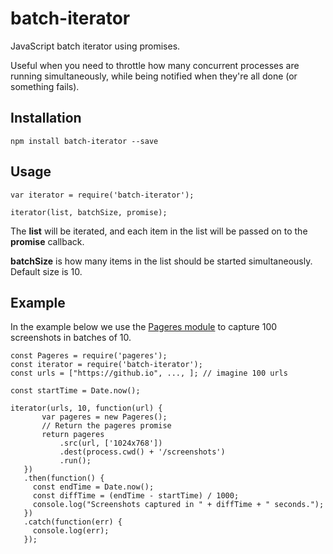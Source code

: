 # batch-iterator
JavaScript batch iterator using promises.

Useful when you need to throttle how many concurrent processes are running simultaneously, while being notified when they're all done (or something fails).

## Installation

```
npm install batch-iterator --save
```

## Usage

```
var iterator = require('batch-iterator');

iterator(list, batchSize, promise);
```

The **list** will be iterated, and each item in the list will be passed on to
the **promise** callback.

**batchSize** is how many items in the list should be started simultaneously.
Default size is 10.

## Example
In the example below we use the [Pageres module](https://github.com/sindresorhus/pageres)
to capture 100 screenshots in batches of 10.

```
const Pageres = require('pageres');
const iterator = require('batch-iterator');
const urls = ["https://github.io", ..., ]; // imagine 100 urls

const startTime = Date.now();

iterator(urls, 10, function(url) {
       var pageres = new Pageres();
       // Return the pageres promise
       return pageres
           .src(url, ['1024x768'])
           .dest(process.cwd() + '/screenshots')
           .run();
   })
   .then(function() {
     const endTime = Date.now();
     const diffTime = (endTime - startTime) / 1000;
     console.log("Screenshots captured in " + diffTime + " seconds.");
   })
   .catch(function(err) {
     console.log(err);
   });
```
